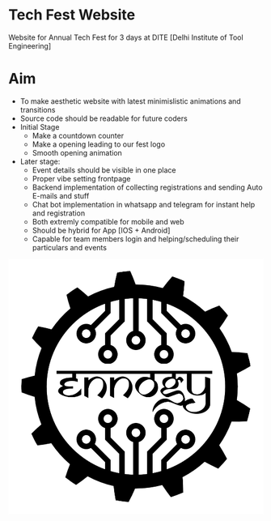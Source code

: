 # Tech Fest Website
Website for Annual Tech Fest for 3 days at DITE [Delhi Institute of Tool Engineering]

# Aim
- To make aesthetic website with latest minimislistic animations and transitions
- Source code should be readable for future coders
- Initial Stage
  - Make a countdown counter
  - Make a opening leading to our fest logo
  - Smooth opening animation
- Later stage:
  - Event details should be visible in one place 
  - Proper vibe setting frontpage
  - Backend implementation of collecting registrations and sending Auto E-mails and stuff
  - Chat bot implementation in whatsapp and telegram for instant help and registration
  - Both extremly compatible for mobile and web
  - Should be hybrid for App [IOS + Android]
  - Capable for team members login and helping/scheduling their particulars and events
  
![](https://github.com/ENNOGY/ENNOGY.github.io/blob/master/logo-ennogy.png)
